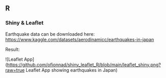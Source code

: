## R

### Shiny & Leaflet

Earthquake data can be downloaded here: https://www.kaggle.com/datasets/aerodinamicc/earthquakes-in-japan


Result:

![Leaflet App](https://github.com/ofionnad/shiny_leaflet_R/blob/main/leaflet_shiny.png?raw=true Leaflet App showing earthquakes in Japan)
